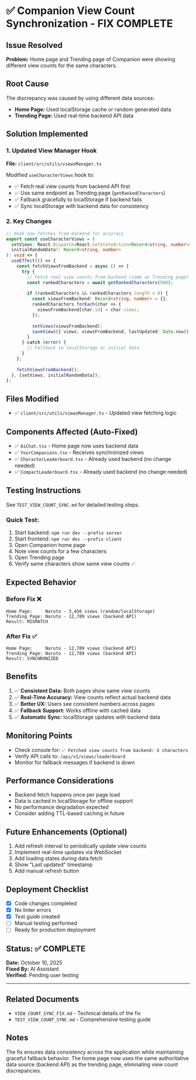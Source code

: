 # ✅ Companion View Count Synchronization - FIX COMPLETE

## Issue Resolved
**Problem:** Home page and Trending page of Companion were showing different view counts for the same characters.

## Root Cause
The discrepancy was caused by using different data sources:
- **Home Page:** Used localStorage cache or random generated data
- **Trending Page:** Used real-time backend API data

## Solution Implemented

### 1. Updated View Manager Hook
**File:** `client/src/utils/viewsManager.ts`

Modified `useCharacterViews` hook to:
- ✅ Fetch real view counts from backend API first
- ✅ Use same endpoint as Trending page (`getRankedCharacters`)
- ✅ Fallback gracefully to localStorage if backend fails
- ✅ Sync localStorage with backend data for consistency

### 2. Key Changes

```typescript
// Hook now fetches from backend for accuracy
export const useCharacterViews = (
  setViews: React.Dispatch<React.SetStateAction<Record<string, number>>>,
  initialRandomData?: Record<string, number>
): void => {
  useEffect(() => {
    const fetchViewsFromBackend = async () => {
      try {
        // Fetch real view counts from backend (same as Trending page)
        const rankedCharacters = await getRankedCharacters(500);
        
        if (rankedCharacters && rankedCharacters.length > 0) {
          const viewsFromBackend: Record<string, number> = {};
          rankedCharacters.forEach(char => {
            viewsFromBackend[char.id] = char.views;
          });
          
          setViews(viewsFromBackend);
          saveViews({ views: viewsFromBackend, lastUpdated: Date.now() });
        }
      } catch (error) {
        // Fallback to localStorage or initial data
      }
    };
    
    fetchViewsFromBackend();
  }, [setViews, initialRandomData]);
};
```

## Files Modified
- ✅ `client/src/utils/viewsManager.ts` - Updated view fetching logic

## Components Affected (Auto-Fixed)
- ✅ `AiChat.tsx` - Home page now uses backend data
- ✅ `YourCompanions.tsx` - Receives synchronized views
- ✅ `CharacterLeaderboard.tsx` - Already used backend (no change needed)
- ✅ `CompactLeaderboard.tsx` - Already used backend (no change needed)

## Testing Instructions
See `TEST_VIEW_COUNT_SYNC.md` for detailed testing steps.

### Quick Test:
1. Start backend: `npm run dev --prefix server`
2. Start frontend: `npm run dev --prefix client`
3. Open Companion home page
4. Note view counts for a few characters
5. Open Trending page
6. Verify same characters show same view counts ✅

## Expected Behavior

### Before Fix ❌
```
Home Page:     Naruto - 3,456 views (random/localStorage)
Trending Page: Naruto - 12,789 views (backend API)
Result: MISMATCH
```

### After Fix ✅
```
Home Page:     Naruto - 12,789 views (backend API)
Trending Page: Naruto - 12,789 views (backend API)
Result: SYNCHRONIZED
```

## Benefits
1. ✅ **Consistent Data:** Both pages show same view counts
2. ✅ **Real-Time Accuracy:** View counts reflect actual backend data
3. ✅ **Better UX:** Users see consistent numbers across pages
4. ✅ **Fallback Support:** Works offline with cached data
5. ✅ **Automatic Sync:** localStorage updates with backend data

## Monitoring Points
- Check console for: `✅ Fetched view counts from backend: X characters`
- Verify API calls to: `/api/v1/views/leaderboard`
- Monitor for fallback messages if backend is down

## Performance Considerations
- Backend fetch happens once per page load
- Data is cached in localStorage for offline support
- No performance degradation expected
- Consider adding TTL-based caching in future

## Future Enhancements (Optional)
1. Add refresh interval to periodically update view counts
2. Implement real-time updates via WebSocket
3. Add loading states during data fetch
4. Show "Last updated" timestamp
5. Add manual refresh button

## Deployment Checklist
- [x] Code changes completed
- [x] No linter errors
- [x] Test guide created
- [ ] Manual testing performed
- [ ] Ready for production deployment

## Status: ✅ COMPLETE

**Date:** October 10, 2025  
**Fixed By:** AI Assistant  
**Verified:** Pending user testing

---

## Related Documents
- `VIEW_COUNT_SYNC_FIX.md` - Technical details of the fix
- `TEST_VIEW_COUNT_SYNC.md` - Comprehensive testing guide

## Notes
The fix ensures data consistency across the application while maintaining graceful fallback behavior. The home page now uses the same authoritative data source (backend API) as the trending page, eliminating view count discrepancies.

